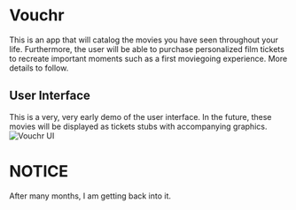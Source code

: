 # Vouchr

This is an app that will catalog the movies you have seen throughout your life. Furthermore, the user will be able to purchase personalized film tickets to recreate important moments such as a first moviegoing experience. More details to follow. 

## User Interface
This is a very, very early demo of the user interface. In the future, these movies will be displayed as tickets stubs with accompanying graphics.
![Vouchr UI](https://github.com/zbaskin/Vouchr/blob/main/vouchr-ui.JPG)

# NOTICE
After many months, I am getting back into it.